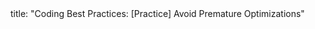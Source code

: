<frontmatter>
title: "Coding Best Practices: [Practice] Avoid Premature Optimizations"
</frontmatter>

<include src="unit-inPage-asFlat.md" boilerplate />